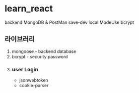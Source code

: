 # learn_react
backend MongoDB & PostMan
save-dev local ModeUse bcrypt

## 라이브러리
1. mongoose - backend database
2. bcrypt - security password
3. ### user Login 
   * jsonwebtoken
   * cookie-parser

